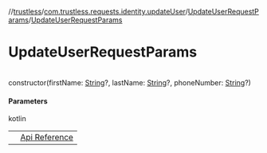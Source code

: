 //[trustless](../../../index.md)/[com.trustless.requests.identity.updateUser](../index.md)/[UpdateUserRequestParams](index.md)/[UpdateUserRequestParams](-update-user-request-params.md)

# UpdateUserRequestParams

\
constructor(firstName: [String](https://kotlinlang.org/api/latest/jvm/stdlib/kotlin/-string/index.html)?, lastName: [String](https://kotlinlang.org/api/latest/jvm/stdlib/kotlin/-string/index.html)?, phoneNumber: [String](https://kotlinlang.org/api/latest/jvm/stdlib/kotlin/-string/index.html)?)

#### Parameters

kotlin

| | |
|---|---|
|  | [Api Reference](https://developer.finto.io/docs/apis/identity#/User%20management/Update%20a%20user) |
